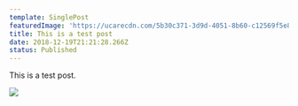 ```yaml
---
template: SinglePost
featuredImage: 'https://ucarecdn.com/5b30c371-3d9d-4051-8b60-c12569f5e8e2/'
title: This is a test post
date: 2018-12-19T21:21:28.266Z
status: Published
---
```

This is a test post.

![](https://ucarecdn.com/f26a1f84-d89d-4cc5-99f1-b6076da90c45/)
